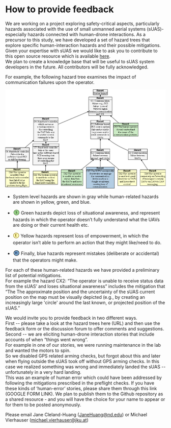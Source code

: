 # How to provide feedback


We are working on a project exploring safety-critical aspects, particularly hazards associated with the use of small unmanned aerial systems (sUAS)- especially hazards connected with human-drone interactions. 
As a precursor to this study, we have developed a set of hazard trees that explore specific human-interaction hazards and their possible mitigations. 
Given your expertise with sUAS we would like to ask you to contribute to this open source resource which is available [here](README.md).  
We plan to create a knowledge base that will be useful to sUAS system developers in the future.  All contributors will be fully acknowledged.



 For example, the following hazard tree examines the impact of communication failures upon the operator.  


[![](human-interaction-hazards/figures/communication.png)](#)
- System level hazards are shown in gray while human-related hazards are shown in yellow, green, and blue.
- <sub>[![](human-interaction-hazards/icons/s-icon.PNG)](#) </sub> Green hazards depict loss of situational awareness, and represent hazards in which the operator doesn’t fully understand what the UAVs are doing or their current health etc.  

- <sub>[![](human-interaction-hazards/icons/e-icon.PNG)](#) </sub> Yellow hazards represent loss of empowerment, in which the operator isn’t able to perform an action that they might like/need to do. 

- <sub>[![](human-interaction-hazards/icons/h-icon.PNG)](#) </sub> Finally, blue hazards represent mistakes (deliberate or accidental) that the operators might make.

For each of these human-related hazards we have provided a preliminary list of potential mitigations.  
For example the hazard CX2: “The operator is unable to receive status data from the sUAS’ and loses situational awareness” includes the mitigation that 
“The The approximate position and the uncertainty of the sUAS current position on the map must be visually depicted
(e.g., by creating an increasingly large 'circle' around the last known, or projected position of the sUAS.”

We would invite you to provide feedback in two different ways.  
First -- please take a look at the hazard trees here (URL) and then use the feedback form or the discussion forum to offer comments and suggestions. 
Second -- we are eliciting human-drone interaction stories that include accounts of when “things went wrong”.  
For example in one of our stories, we were running maintenance in the lab and wanted the motors to spin.  
So we disabled GPS related arming checks, but forgot about this and later when flying outside the sUAS took off without GPS arming checks. 
In this case we realized something was wrong and immediately landed the sUAS -- unfortunately in a very hard landing.  
This was an example of human error which could have been addressed by following the mitigations prescribed in the preflight checks. 
If you have these kinds of ‘human-error’ stories, please share them through this link (GOOGLE FORM LINK). 
We plan to publish them to the Github repository as a shared resource - and you will have the choice for your name to appear or for them to be posted anonymously.

Please email Jane Cleland-Huang (JaneHuang@nd.edu) or Michael Vierhauser (michael.vierhauser@jku.at) 
